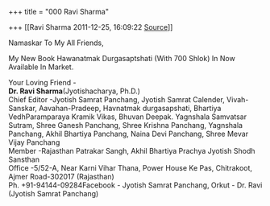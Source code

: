 +++
title = "000 Ravi Sharma"

+++
[[Ravi Sharma	2011-12-25, 16:09:22 [Source](https://groups.google.com/g/bvparishat/c/ADoKty6KHp0)]]



Namaskar To My All Friends,

 My New Book Hawanatmak Durgasaptshati (With 700 Shlok) In Now Available In Market.  



Your Loving Friend -  
**Dr. Ravi Sharma**(Jyotishacharya, Ph.D.)  
Chief Editor -Jyotish Samrat Panchang, Jyotish Samrat Calender, Vivah-Sanskar, Aavahan-Pradeep, Havnatmak durgasapshati, Bhartiya VedhParamparaya Kramik Vikas, Bhuvan Deepak. Yagnshala Samvatsar Sutram, Shree Ganesh Panchang, Shree Krishna Panchang, Yagnshala Panchang, Akhil Bhartiya Panchang, Naina Devi Panchang, Shree Mevar Vijay Panchang  
Member -Rajasthan Patrakar Sangh, Akhil Bhartiya Prachya Jyotish Shodh Sansthan  
Office -5/52-A, Near Karni Vihar Thana, Power House Ke Pas, Chitrakoot, Ajmer Road-302017 (Rajasthan)  
Ph. +91-94144-09284Facebook - Jyotish Samrat Panchang, Orkut - Dr. Ravi (Jyotish Samrat Panchang)  

